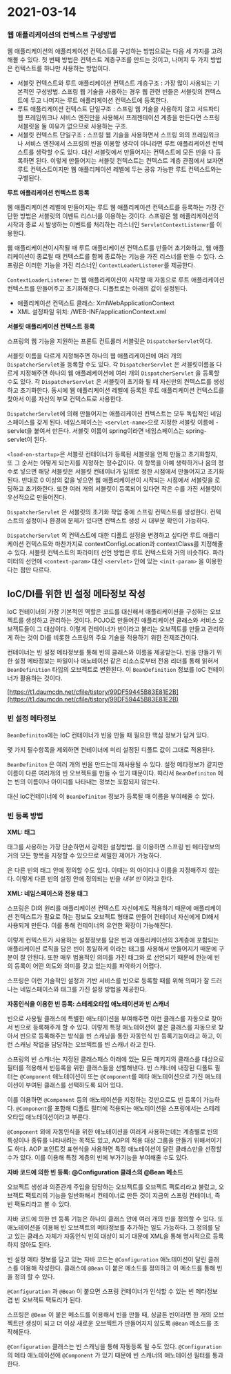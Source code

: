 # 2021-03-14

### **웹 애플리케이션의 컨텍스트 구성방법**

웹 애플리케이션의 애플리케이션 컨텍스트를 구성하는 방법으로는 다음 세 가지를 고려해볼 수 있다. 첫 번째 방법은 컨텍스트 계층구조를 만드는 것이고, 나머지 두 가지 방법은 컨텍스트를 하나만 사용하는 방법이다.

* 서블릿 컨텍스트와 루트 애플리케이션 컨텍스트 계층구조 : 가장 많이 사용되는 기본적인 구성방법. 스프링 웹 기술을 사용하는 경우 웹 관련 빈들은 서블릿의 컨텍스트에 두고 나머지는 루트 애플리케이션 컨텍스트에 등록한다.
* 루트 애플리케이션 컨텍스트 단일구조 : 스프링 웹 기술을 사용하지 않고 서드파티 웹 프레임워크나 서비스 엔진만을 사용해서 프레젠테이션 계층을 만든다면 스프링 서블릿을 둘 이유가 없으므로 사용하는 구조.
* 서블릿 컨텍스트 단일구조  : 스프링 웹 기술을 사용하면서 스프링 외의 프레임워크나 서비스 엔진에서 스프링의 빈을 이용할 생각이 아니라면 루트 애플리케이션 컨텍스트를 생략할 수도 있다. 대신 서블릿에서 만들어지는 컨텍스트에 모든 빈을 다 등록하면 된다. 이렇게 만들어지는 서블릿 컨텍스트는 컨텍스트 계층 관점에서 보자면 루트 컨텍스트이지만 웹 애플리케이션 레벨에 두는 공유 가능한 루트 컨텍스트와는 구별된다.

**루트 애플리케이션 컨텍스트 등록**

웹 애플리케이션 레벨에 만들어지는 루트 웹 애플리케이션 컨텍스트를 등록하는 가장 간단한 방법은 서블릿의 이벤트 리스너를 이용하는 것이다. 스프링은 웹 애플리케이션의 시작과 종료 시 발생하는 이벤트를 처리하는 리스너인 `ServletContextListener`를 이용한다.

웹 애플리케이션이시작될 때 루트 애플리케이션 컨텍스트를 만들어 초기화하고, 웹 애플리케이션이 종료될 때 컨텍스트를 함께 종료하는 기능을 가진 리스너를 만들 수 있다. 스프링은 이러한 기능을 가진 리스너인 `ContextLoaderListener`를 제공한다.

`ContextLoaderListener` 는 웹 애플리케이션이 시작할 때 자동으로 루트 애플리케이션 컨텍스트를 만들어주고 초기화해준다. 디폴트로는 아래의 값이 설정된다.

* 애플리케이션 컨텍스트 클래스: XmlWebApplicationContext
* XML 설정파일 위치: /WEB-INF/applicationContext.xml

**서블릿 애플리케이션 컨텍스트 등록**

스프링의 웹 기능을 지원하는 프론트 컨트롤러 서블릿은 `DispatcherServlet`이다.

서블릿 이름을 다르게 지정해주면 하나의 웹 애플리케이션에 여러 개의 `DispatcherServlet`을 등록할 수도 있다. 각 `DispatcherServlet` 은 서블릿이름을 다르게 지정해주면 하나의 웹 애플레케이션에 여러 개의 `DispatcherServlet` 을 등록할 수도 있다. 각 `DispatcherServlet` 은 서블릿이 초기화 될 때 자신만의 컨텍스트를 생성하고 초기화한다. 동시에 웹 애플리케이션 레벨에 등록된 루트 애플리케이션 컨텍스트를 찾아서 이를 자신의 부모 컨텍스트로 사용한다.

`DispatcherServlet`에 의해 만들어지는 애플리케이션 컨텍스트는 모두 독립적인 네임스페이스를 갖게 된다. 네임스페이스는 `<servlet-name>`으로 지정한 서블릿 이름에 -servlet을 붙여서 만든다. 서블릿 이름이 spring이라면 네임스페이스는 spring-servlet이 된다.

`<load-on-startup>`은 서블릿 컨테이너가 등록된 서블릿을 언제 만들고 초기화할지, 또 그 순서는 어떻게 되는지를 지정하는 정수값이다. 이 항목을 아예 생략하거나 음의 정수로 넣으면 해당 서블릿은 서블릿 컨테이너가 임의로 정한 시점에서 만들어지고 초기화된다. 반대로 0 이상의 값을 넣으면 웹 애플리케이션이 시작되는 시점에서 서블릿을 로딩하고 초기화한다. 또한 여러 개의 서블릿이 등록되어 있다면 작은 수를 가진 서블릿이 우선적으로 만들어진다.

`DispatcherServlet` 은 서블릿의 초기화 작업 중에 스프링 컨텍스트를 생성한다. 컨텍스트의 설정이나 환경에 문제가 있다면 컨텍스트 생성 시 대부분 확인이 가능하다.

`DispatcherServlet` 의 컨텍스트에 대한 디폴트 설정을 변경하고 싶다면 루트 애플리케이션 컨텍스트와 마찬가지로 contextConfigLocation과 contextClass를 지정해줄 수 있다. 서블릿 컨텍스트의 파라미터 선언 방법은 루트 컨텍스트와 거의 비슷하다. 파라미터의 선언에 `<context-param>` 대신 `<servlet>` 안에 있는 `<init-param>` 을 이용한다는 점만 다르다.

## IoC/DI를 위한 빈 설정 메타정보 작성

IoC 컨테이너의 가장 기본적인 역할은 코드를 대신해서 애플리케이션을 구성하는 오브젝트를 생성하고 관리하는 것이다. POJO로 만들어진 애플리케이션 클래스와 서비스 오브젝트들이 그 대상이다. 이렇게 컨테이너가 빈이라고 불리는 오브젝트를 만들고 관리하게 하는 것이 DI를 비롯한 스프링의 주요 기술을 적용하기 위한 전제조건이다.

컨테이너는 빈 설정 메타정보를 통해 빈의 클래스와 이름을 제공받는다. 빈을 만들기 위한 설정 메타정보는 파일이나 애노테이션 같은 리소스로부터 전용 리더를 통해 읽혀서 `BeanDefinition` 타입의 오브젝트로 변환된다. 이 `BeanDefinition` 정보를 IoC 컨테이너가 활용하는 것이다.

[https://t1.daumcdn.net/cfile/tistory/99DF59445B83E81E2B](https://t1.daumcdn.net/cfile/tistory/99DF59445B83E81E2B)

### 빈 설정 메타정보

`BeanDefiniton`에는 IoC 컨테이너가 빈을 만들 때 필요한 핵심 정보가 담겨 있다.

몇 가지 필수항목을 제외하면 컨테이너에 미리 설정된 디폴트 값이 그대로 적용된다.

`BeanDefiniton` 은 여러 개의 빈을 만드는데 재사용될 수 있다. 설정 메타정보가 같지만 이름이 다른 여러개의 빈 오브젝트를 만들 수 있기 때문이다. 따라서 `BeanDefiniton` 에는 빈의 이름이나 아이디를 나타내는 정보는 포함되지 않는다.

대신 IoC컨테이너에 이 `BeanDefiniton` 정보가 등록될 때 이름을 부여해줄 수 있다.

### 빈 등록 방법

**XML:  태그**

 태그를 사용하는 가장 단순하면서 강력한 설정방법. 을 이용하면 스프링 빈 메타정보의 거의 모든 항목을 지정할 수 있으므로 세밀한 제어가 가능하다.

은 다른 빈의  태그 안에 정의할 수도 있다. 이때는 의 아이디나 이름을 지정해주지 않는다. 이렇게 다른 빈의 설정 안에 정의되는 빈을 _내부 빈_ 이라고 한다.

**XML: 네임스페이스와 전용 태그**

스프링은 DI의 원리를 애플리케이션 컨텍스트 자신에게도 적용하기 때문에 애플리케이션 컨텍스트가 필요로 하는 정보도 오브젝트 형태로 만들어 컨테이너 자신에게 DI해서 사용되게 만든다. 이를 통해 컨테이너의 유연한 확장이 가능해진다.

이렇게 컨텍스트가 사용하는 설정정보를 담은 빈과 애플리케이션의 3계층에 포함되는 애플리케이션 로직을 담은 빈이 동일하게 이라는 태그를 사용해서 만들어지기 때문에 구분이 잘 안된다. 또한 매우 범용적인 의미를 가진 태그와 로 선언되기 때문에 한눈에 빈의 등록이 어떤 의도와 의미를 갖고 있는지를 파악하기 어렵다.

스프링은 이런 기술적인 설정과 기반 서비스를 빈으로 등록할 때를 위해 의미가 잘 드러나는 네임스페이스와 태그를 가진 설정 방법을 제공한다.

**자동인식을 이용한 빈 등록: 스테레오타입 애노테이션과 빈 스캐너**

빈으로 사용될 클래스에 특별한 애노테이션을 부여해주면 이런 클래스를 자동으로 찾아서 빈으로 등록해주게 할 수 있다. 이렇게 특정 애노테이션이 붙은 클래스를 자동으로 찾아서 빈으로 등록해주는 방식을 빈 스캐닝을 통한 자동인식 빈 등록기능이라고 하고, 이런 스캐닝 작업을 담당하는 오브젝트를 빈 스캐너 라고 한다.

스프링의 빈 스캐너는 지정된 클래스패스 아래에 있는 모든 패키지의 클래스를 대상으로 필터를 적용해서 빈등록을 위한 클래스들을 선별해낸다. 빈 스캐너에 내장된 디폴트 필터는 `@Component` 애노테이션이 또는 `@Component`를 메타 애노테이션으로 가진 애노테이션이 부여된 클래스를 선택하도록 되어 있다.

이를 이용하면 `@Component` 등의 애노테이션을 지정하는 것만으로도 빈 등록이 가능하다. `@Component`를 포함해 디폴트 필터에 적용되는 애노테이션을 스프링에서는 스테레오타입 애노테이션이라고 부른다.

`@Component` 외에 자동인식을 위한 애노테이션을 여러게 사용하는데는 계층별로 빈의 특성이나 종류를 나타내려는 목적도 있고, AOP의 적용 대상 그룹을 만들기 위해서이기도 하다. AOP 포인트컷 표현식을 사용하면 특정 애노테이션이 달린 클래스만을 선정할 수가 있다. 이를 이용해 특정 계층의 빈에 부가기능을 부여해줄 수도 있다.

**자바 코드에 의한 빈 등록: @Configuration 클래스의 @Bean 메소드**

오브젝트 생성과 의존관계 주입을 담당하는 오브젝트를 오브젝트 팩토리라고 불렀고, 오브젝트 팩토리의 기능을 일반화해서 컨테이너로 만든 것이 지금의 스프링 컨테이너, 즉 빈 팩토리라고 볼 수 있다.

자바 코드에 의한 빈 등록 기능은 하나의 클래스 안에 여러 개의 빈을 정의할 수 있다. 또 애노테이션을 이용해 빈 오브젝트의 메타정보를 추가하는 일도 가능하다. 그 정의를 담고 있는 클래스 자체가 자동인식 빈의 대상이 되기 대문에 XML을 통해 명시적으로 등록하지 않아도 된다.

빈 설정 메타 정보를 담고 있는 자바 코드는 `@Configuration` 애노테이션이 달린 클래스를 이용해 작성한다. 클래스에 `@Bean` 이 붙은 메소드를 정의하고 이 메소드를 통해 빈을 정의 할 수 있다.

`@Configuration` 과 `@Bean` 이 붙으면 스프링 컨테이너가 인식할 수 있는 빈 메타정보 겸 빈 오브젝트 팩토리가 된다.

스프링은 `@Bean` 이 붙은 메소드를 이용해서 빈을 만들 때, 싱글톤 빈이라면 한 개의 오브젝트만 생성이 되고 더 이상 새로운 오브젝트가 만들어지지 않도록 `@Bean` 메소드를 조작해둔다.

`@Configuration` 클래스는 빈 스캐닝을 통해 자동등록 될 수도 있다. `@Configuration` 의 메타 애노테이션에 `@Component` 가 있기 때문에 빈 스캐너의 애노테이션 필터를 통과한다.

